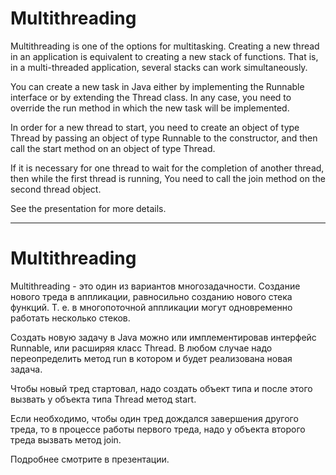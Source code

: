 # Multithreading

Multithreading is one of the options for multitasking.
Creating a new thread in an application is equivalent to creating a new stack of functions.
That is, in a multi-threaded application, several stacks can work simultaneously.

You can create a new task in Java either by implementing the Runnable interface or by extending the Thread class.
In any case, you need to override the run method in which the new task will be implemented.

In order for a new thread to start, you need to create an object of type Thread by passing an object of type Runnable to the constructor,
and then call the start method on an object of type Thread.

If it is necessary for one thread to wait for the completion of another thread, then while the first thread is running,
You need to call the join method on the second thread object.

See the presentation for more details.

-----------------------------------------

# Multithreading

Multithreading - это один из вариантов многозадачности. 
Создание нового треда в аппликации, равносильно созданию нового стека функций.
Т. е. в многопоточной аппликации могут одновременно работать несколько стеков.

Создать новую задачу в Java можно или имплементировав интерфейс Runnable, или расширяя класс Thread. 
В любом случае надо переопределить метод run в котором и будет реализована новая задача.

Чтобы новый тред стартовал, надо создать объект типа и после этого вызвать у объекта типа Thread метод start.

Если необходимо, чтобы один тред дождался завершения другого треда, то в процессе работы первого треда, 
надо у объекта второго треда вызвать метод join.

Подробнее смотрите в презентации.

